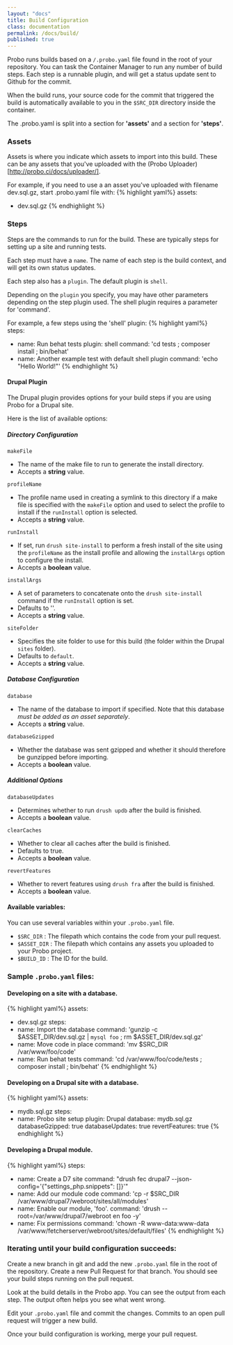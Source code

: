 ```yaml
---
layout: "docs"
title: Build Configuration
class: documentation
permalink: /docs/build/
published: true
---
```

Probo runs builds based on a `/.probo.yaml` file found in the root of your repository. You can task the Container Manager to run any number of build steps. Each step is a runnable plugin, and will get a status update sent to Github for the commit.

When the build runs, your source code for the commit that triggered the build is automatically available to you in the `$SRC_DIR` directory inside the container.

The .probo.yaml is split into a section for **'assets'** and a section for **'steps'**.

### Assets

Assets is where you indicate which assets to import into this build. These can be any assets that you've uploaded with the (Probo Uploader)[http://probo.ci/docs/uploader/].

For example, if you need to use a an asset you've uploaded with filename dev.sql.gz, start .probo.yaml file with:
{% highlight yaml%}
assets:
  - dev.sql.gz
{% endhighlight %}

### Steps

Steps are the commands to run for the build. These are typically steps for setting up a site and running tests. 

Each step must have a `name`. The name of each step is the build context, and will get its own status updates.

Each step also has a `plugin`. The default plugin is `shell`.

Depending on the `plugin` you specify, you may have other parameters depending on the step plugin used. The shell plugin requires a parameter for 'command'.

For example, a few steps using the 'shell' plugin:
{% highlight yaml%}
steps:
  - name: Run behat tests
    plugin: shell
    command: 'cd tests ; composer install ; bin/behat'
  - name: Another example test with default shell plugin
    command: 'echo "Hello World!"'
{% endhighlight %}

#### Drupal Plugin

The Drupal plugin provides options for your build steps if you are using Probo for a Drupal site. 

Here is the list of available options:

##### Directory Configuration

`makeFile`
  - The name of the make file to run to generate the install directory.
  - Accepts a **string** value.

`profileName`
  - The profile name used in creating a symlink to this directory if a make file is specified with the `makeFile` option and used to select the profile to install if the `runInstall` option is selected.
  - Accepts a **string** value.

`runInstall`
  - If set, run `drush site-install` to perform a fresh install of the site using the `profileName` as the install profile and allowing the `installArgs` option to configure the install.
  - Accepts a **boolean** value.

`installArgs`
  - A set of parameters to concatenate onto the `drush site-install` command if the `runInstall` option is set.
  - Defaults to ''.
  - Accepts a **string** value.

`siteFolder` 
  - Specifies the site folder to use for this build (the folder within the Drupal `sites` folder).
  - Defaults to `default`.
  - Accepts a **string** value.

##### Database Configuration

`database`
  - The name of the database to import if specified. Note that this database *must be added as an asset separately*.
  - Accepts a **string** value.

`databaseGzipped`
  - Whether the database was sent gzipped and whether it should therefore be gunzipped before importing.
  - Accepts a **boolean** value.

##### Additional Options

`databaseUpdates`
  - Determines whether to run `drush updb` after the build is finished.
  - Accepts a **boolean** value.

`clearCaches`
  - Whether to clear all caches after the build is finished. 
  - Defaults to true.
  - Accepts a **boolean** value.

`revertFeatures`
  - Whether to revert features using `drush fra` after the build is finished.
  - Accepts a **boolean** value.

#### Available variables:

You can use several variables within your `.probo.yaml` file.

- `$SRC_DIR` : The filepath which contains the code from your pull request.
- `$ASSET_DIR` : The filepath which contains any assets you uploaded to your Probo project.
- `$BUILD_ID` : The ID for the build.

### Sample `.probo.yaml` files:

#### Developing on a site with a database.

{% highlight yaml%}
assets:
  - dev.sql.gz
steps:
  - name: Import the database
    command: 'gunzip -c $ASSET_DIR/dev.sql.gz | `mysql foo` ; rm $ASSET_DIR/dev.sql.gz'
  - name: Move code in place
    command: 'mv $SRC_DIR /var/www/foo/code'
  - name: Run behat tests
    command: 'cd /var/www/foo/code/tests ; composer install ; bin/behat'
{% endhighlight %}

#### Developing on a Drupal site with a database.

{% highlight yaml%}
assets:
  - mydb.sql.gz
steps:
  - name: Probo site setup
    plugin: Drupal
    database: mydb.sql.gz
    databaseGzipped: true
    databaseUpdates: true
    revertFeatures: true
{% endhighlight %}

#### Developing a Drupal module.

{% highlight yaml%}
steps:
  - name: Create a D7 site
    command: "drush fec drupal7 --json-config='{\"settings_php.snippets\": []}'"
  - name: Add our module code
    command: 'cp -r $SRC_DIR /var/www/drupal7/webroot/sites/all/modules'
  - name: Enable our module, 'foo'.
    command: 'drush --root=/var/www/drupal7/webroot en foo -y'
  - name: Fix permissions
    command: 'chown -R www-data:www-data /var/www/fetcherserver/webroot/sites/default/files'
{% endhighlight %}

### Iterating until your build configuration succeeds:

Create a new branch in git and add the new `.probo.yaml` file in the root of the repository. Create a new Pull Request for that branch. You should see your build steps running on the pull request.

Look at the build details in the Probo app. You can see the output from each step. The output often helps you see what went wrong.

Edit your `.probo.yaml` file and commit the changes. Commits to an open pull request will trigger a new build.

Once your build configuration is working, merge your pull request.
